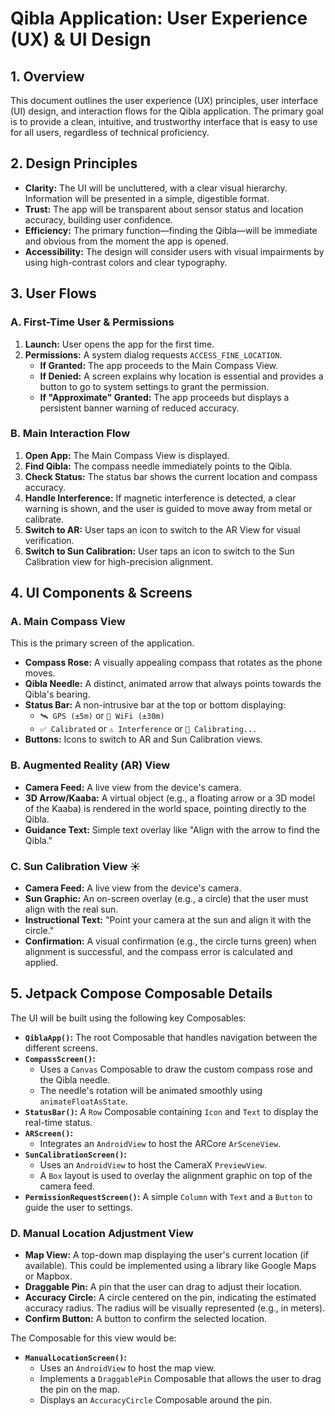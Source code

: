 # Qibla Application: User Experience (UX) & UI Design

## 1. Overview

This document outlines the user experience (UX) principles, user interface (UI) design, and interaction flows for the Qibla application. The primary goal is to provide a clean, intuitive, and trustworthy interface that is easy to use for all users, regardless of technical proficiency.

## 2. Design Principles

*   **Clarity:** The UI will be uncluttered, with a clear visual hierarchy. Information will be presented in a simple, digestible format.
*   **Trust:** The app will be transparent about sensor status and location accuracy, building user confidence.
*   **Efficiency:** The primary function—finding the Qibla—will be immediate and obvious from the moment the app is opened.
*   **Accessibility:** The design will consider users with visual impairments by using high-contrast colors and clear typography.

## 3. User Flows

### A. First-Time User & Permissions

1.  **Launch:** User opens the app for the first time.
2.  **Permissions:** A system dialog requests `ACCESS_FINE_LOCATION`.
    *   **If Granted:** The app proceeds to the Main Compass View.
    *   **If Denied:** A screen explains why location is essential and provides a button to go to system settings to grant the permission.
    *   **If "Approximate" Granted:** The app proceeds but displays a persistent banner warning of reduced accuracy.

### B. Main Interaction Flow

1.  **Open App:** The Main Compass View is displayed.
2.  **Find Qibla:** The compass needle immediately points to the Qibla.
3.  **Check Status:** The status bar shows the current location and compass accuracy.
4.  **Handle Interference:** If magnetic interference is detected, a clear warning is shown, and the user is guided to move away from metal or calibrate.
5.  **Switch to AR:** User taps an icon to switch to the AR View for visual verification.
6.  **Switch to Sun Calibration:** User taps an icon to switch to the Sun Calibration view for high-precision alignment.

## 4. UI Components & Screens

### A. Main Compass View

This is the primary screen of the application.

*   **Compass Rose:** A visually appealing compass that rotates as the phone moves.
*   **Qibla Needle:** A distinct, animated arrow that always points towards the Qibla's bearing.
*   **Status Bar:** A non-intrusive bar at the top or bottom displaying:
    *   `🛰️ GPS (±5m)` or `📶 WiFi (±30m)`
    *   `✅ Calibrated` or `⚠️ Interference` or `🔄 Calibrating...`
*   **Buttons:** Icons to switch to AR and Sun Calibration views.

### B. Augmented Reality (AR) View

*   **Camera Feed:** A live view from the device's camera.
*   **3D Arrow/Kaaba:** A virtual object (e.g., a floating arrow or a 3D model of the Kaaba) is rendered in the world space, pointing directly to the Qibla.
*   **Guidance Text:** Simple text overlay like "Align with the arrow to find the Qibla."

### C. Sun Calibration View ☀️

*   **Camera Feed:** A live view from the device's camera.
*   **Sun Graphic:** An on-screen overlay (e.g., a circle) that the user must align with the real sun.
*   **Instructional Text:** "Point your camera at the sun and align it with the circle."
*   **Confirmation:** A visual confirmation (e.g., the circle turns green) when alignment is successful, and the compass error is calculated and applied.

## 5. Jetpack Compose Composable Details

The UI will be built using the following key Composables:

*   **`QiblaApp()`:** The root Composable that handles navigation between the different screens.
*   **`CompassScreen()`:**
    *   Uses a `Canvas` Composable to draw the custom compass rose and the Qibla needle.
    *   The needle's rotation will be animated smoothly using `animateFloatAsState`.
*   **`StatusBar()`:** A `Row` Composable containing `Icon` and `Text` to display the real-time status.
*   **`ARScreen()`:**
    *   Integrates an `AndroidView` to host the ARCore `ArSceneView`.
*   **`SunCalibrationScreen()`:**
    *   Uses an `AndroidView` to host the CameraX `PreviewView`.
    *   A `Box` layout is used to overlay the alignment graphic on top of the camera feed.
*   **`PermissionRequestScreen()`:** A simple `Column` with `Text` and a `Button` to guide the user to settings.

### D. Manual Location Adjustment View

*   **Map View:** A top-down map displaying the user's current location (if available). This could be implemented using a library like Google Maps or Mapbox.
*   **Draggable Pin:** A pin that the user can drag to adjust their location.
*   **Accuracy Circle:** A circle centered on the pin, indicating the estimated accuracy radius. The radius will be visually represented (e.g., in meters).
*   **Confirm Button:** A button to confirm the selected location.

The Composable for this view would be:

*   **`ManualLocationScreen()`:**
    *   Uses an `AndroidView` to host the map view.
    *   Implements a `DraggablePin` Composable that allows the user to drag the pin on the map.
    *   Displays an `AccuracyCircle` Composable around the pin.